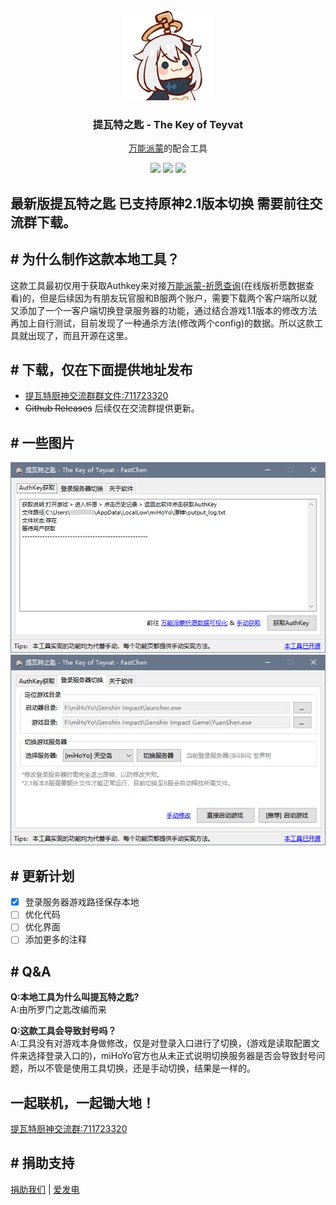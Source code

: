 <div align="center">
  <img src="./image/paymon.png" alt="提瓦特之匙" />
  <h3>提瓦特之匙 - The Key of Teyvat</h3>
  <p><a href="https://ys.nullcraft.org/" target="_blank">万能派蒙</a>的配合工具</p>
  <img src="https://img.shields.io/github/stars/fastchen/The-Key-of-Teyvat?label=Star&logo=github"/>
  <a href="https://github.com/FastChen/The-Key-of-Teyvat/issues"><img src="https://img.shields.io/github/issues/fastchen/The-Key-of-Teyvat?label=Issues"/></a>
  <img src="https://img.shields.io/github/license/fastchen/The-Key-of-Teyvat?label=License"/>
</div>

## 最新版提瓦特之匙 已支持原神2.1版本切换 需要前往交流群下载。

## # 为什么制作这款本地工具？

这款工具最初仅用于获取Authkey来对接[万能派蒙-祈愿查询](https://ys.nullcraft.org/gacha)(在线版祈愿数据查看)的，但是后续因为有朋友玩官服和B服两个账户，需要下载两个客户端所以就又添加了一个一客户端切换登录服务器的功能，通过结合游戏1.1版本的修改方法再加上自行测试，目前发现了一种通杀方法(修改两个config)的数据。所以这款工具就出现了，而且开源在这里。

## # 下载，仅在下面提供地址发布

- [提瓦特厨神交流群群文件:711723320](https://jq.qq.com/?_wv=1027&k=uZdeXKvr)
- ~~Github Releases~~ 后续仅在交流群提供更新。

## # 一些图片

<img src="./image/the-key-of-teyvat_1.png" alt="提瓦特之匙" />
<img src="./image/the-key-of-teyvat_2.png" alt="提瓦特之匙" />

## # 更新计划

- [x] 登录服务器游戏路径保存本地
- [ ] 优化代码
- [ ] 优化界面
- [ ] 添加更多的注释

## # Q&A
**Q:本地工具为什么叫提瓦特之匙?**</br>
A:由所罗门之匙改编而来

**Q:这款工具会导致封号吗？**</br>
A:工具没有对游戏本身做修改，仅是对登录入口进行了切换，(游戏是读取配置文件来选择登录入口的)，miHoYo官方也从未正式说明切换服务器是否会导致封号问题，所以不管是使用工具切换，还是手动切换，结果是一样的。

## 一起联机，一起锄大地！
[提瓦特厨神交流群:711723320](https://jq.qq.com/?_wv=1027&k=uZdeXKvr)

## # 捐助支持

[捐助我们](https://docs.nullcraft.org/donate) | [爱发电](https://afdian.net/@fastchen)
